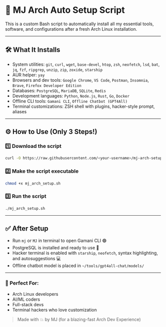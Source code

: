 # 🚀 MJ Arch Auto Setup Script

This is a custom Bash script to automatically install all my essential tools, software, and configurations after a fresh Arch Linux installation.

---

## 🛠️ What It Installs

- System utilities: `git`, `curl`, `wget`, `base-devel`, `htop`, `zsh`, `neofetch`, `lsd`, `bat`, `jq`, `fzf`, `ripgrep`, `unzip`, `zip`, `zoxide`, `starship`
- AUR helper: `yay`
- Browsers and dev tools: `Google Chrome`, `VS Code`, `Postman`, `Insomnia`, `Brave`, `Firefox Developer Edition`
- Databases: `PostgreSQL`, `MariaDB`, `SQLite`, `Redis`
- Development languages: `Python`, `Node.js`, `Rust`, `Go`, `Docker`
- Offline CLI tools: `Gamani CLI`, `Offline Chatbot (GPT4All)`
- Terminal customizations: ZSH shell with plugins, hacker-style prompt, aliases

---

## ⚙️ How to Use (Only 3 Steps!)

### 1️⃣ Download the script
```bash
curl -O https://raw.githubusercontent.com/<your-username>/mj-arch-setup/main/mj_arch_setup.sh
```

### 2️⃣ Make the script executable
```bash
chmod +x mj_arch_setup.sh
```

### 3️⃣ Run the script
```bash
./mj_arch_setup.sh
```

---

## ✅ After Setup

- Run `mj` or `MJ` in terminal to open Gamani CLI 🟢
- PostgreSQL is installed and ready to use 🔄
- Hacker terminal is enabled with `starship`, `neofetch`, syntax highlighting, and autosuggestions 💻
- Offline chatbot model is placed in `~/tools/gpt4all-chat/models/`

---

### 🧠 Perfect For:
- Arch Linux developers
- AI/ML coders
- Full-stack devs
- Terminal hackers who love customization

> Made with 💥 by MJ (for a blazing-fast Arch Dev Experience)
